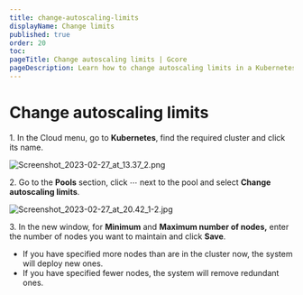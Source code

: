 ```yaml
---
title: change-autoscaling-limits
displayName: Change limits
published: true
order: 20
toc:
pageTitle: Change autoscaling limits | Gcore
pageDescription: Learn how to change autoscaling limits in a Kubernetes cluster. 
---
```

# Change autoscaling limits

1\. In the Cloud menu, go to **Kubernetes**, find the required cluster and click its name.

<img src="https://assets.gcore.pro/docs/cloud/kubernetes/clusters/autoscaling/change-autoscaling-limits/13348527052433.png" alt="Screenshot_2023-02-27_at_13.37_2.png">

2\. Go to the **Pools** section, click ⋯ next to the pool and select **Change autoscaling limits**.  

<img src="https://assets.gcore.pro/docs/cloud/kubernetes/clusters/autoscaling/change-autoscaling-limits/13348601064977.png" alt="Screenshot_2023-02-27_at_20.42_1-2.jpg">

3. In the new window, for **Minimum** and **Maximum number of nodes,** enter the number of nodes you want to maintain and click **Save**.

*   If you have specified more nodes than are in the cluster now, the system will deploy new ones.   
*   If you have specified fewer nodes, the system will remove redundant ones.